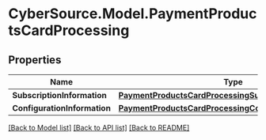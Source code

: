 # CyberSource.Model.PaymentProductsCardProcessing
## Properties

Name | Type | Description | Notes
------------ | ------------- | ------------- | -------------
**SubscriptionInformation** | [**PaymentProductsCardProcessingSubscriptionInformation**](PaymentProductsCardProcessingSubscriptionInformation.md) |  | [optional] 
**ConfigurationInformation** | [**PaymentProductsCardProcessingConfigurationInformation**](PaymentProductsCardProcessingConfigurationInformation.md) |  | [optional] 

[[Back to Model list]](../README.md#documentation-for-models) [[Back to API list]](../README.md#documentation-for-api-endpoints) [[Back to README]](../README.md)

